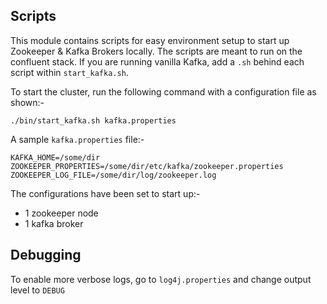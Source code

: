 ## Scripts

This module contains scripts for easy environment setup to start up Zookeeper & Kafka Brokers locally. The scripts are meant to run on the confluent stack. If you are running vanilla Kafka, add a `.sh` behind each script within `start_kafka.sh`.

To start the cluster, run the following command with a configuration file as shown:-

```
./bin/start_kafka.sh kafka.properties
```

A sample `kafka.properties` file:-

```
KAFKA_HOME=/some/dir
ZOOKEEPER_PROPERTIES=/some/dir/etc/kafka/zookeeper.properties
ZOOKEEPER_LOG_FILE=/some/dir/log/zookeeper.log
```

The configurations have been set to start up:-
* 1 zookeeper node
* 1 kafka broker

## Debugging
To enable more verbose logs, go to `log4j.properties` and change output level to `DEBUG`